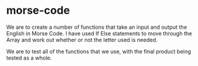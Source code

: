 # morse-code

We are to create a number of functions that take an input and output the English in Morse Code. 
I have used If Else statements to move through the Array and work out whether or not the letter used is needed. 

We are to test all of the functions that we use, with the final product being tested as a whole.